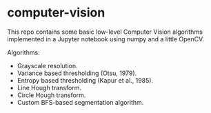 # computer-vision
This repo contains some basic low-level Computer Vision algorithms implemented in a Jupyter notebook using numpy and a little OpenCV.

Algorithms:
  - Grayscale resolution.
  - Variance based thresholding (Otsu, 1979).
  - Entropy based thresholding (Kapur et al., 1985).
  - Line Hough transform.
  - Circle Hough transform.
  - Custom BFS-based segmentation algorithm.
  
